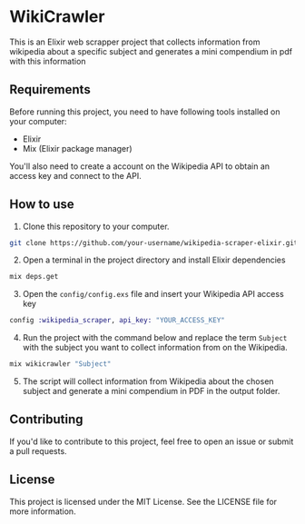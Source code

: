 # WikiCrawler

This is an Elixir web scrapper project that collects information from wikipedia about a specific subject and generates a mini compendium in pdf with this information

## Requirements

Before running this project, you need to have following tools installed on your computer:<br>
  - Elixir
  - Mix (Elixir package manager)

You'll also need to create a account on the Wikipedia API to obtain an access key and connect to the API.

## How to use

1. Clone this repository to your computer.

```bash
git clone https://github.com/your-username/wikipedia-scraper-elixir.git
```

2. Open a terminal in the project directory and install Elixir dependencies

```bash
mix deps.get
```

3. Open the `config/config.exs` file and insert your Wikipedia API access key

```elixir
config :wikipedia_scraper, api_key: "YOUR_ACCESS_KEY"
```

4. Run the project with the command below and replace the term `Subject` with the subject you want to collect information from on the Wikipedia.

```bash
mix wikicrawler "Subject"
```

5. The script will collect information from Wikipedia about the chosen subject and generate a mini compendium in PDF in the output folder.

## Contributing

If you'd like to contribute to this project, feel free to open an issue or submit a pull requests.

## License

This project is licensed under the MIT License. See the LICENSE file for more information.
